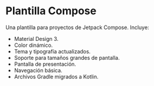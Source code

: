 # Plantilla Compose
Una plantilla para proyectos de Jetpack Compose. Incluye:

* Material Design 3.
* Color dinámico.
* Tema y tipografía actualizados.
* Soporte para tamaños grandes de pantalla.
* Pantalla de presentación.
* Navegación básica.
* Archivos Gradle migrados a Kotlin.
